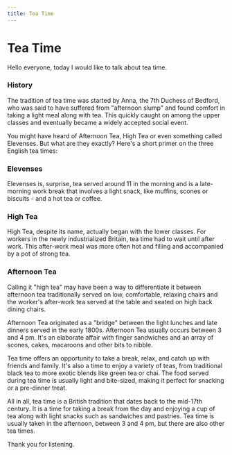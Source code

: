 ```yaml
---
title: Tea Time
---
```

# Tea Time

Hello everyone, today I would like to talk about tea time.

### History

The tradition of tea time was started by Anna, the 7th Duchess of Bedford, who was said to have suffered from "afternoon slump" and found comfort in taking a light meal along with tea. This quickly caught on among the upper classes and eventually became a widely accepted social event.

You might have heard of Afternoon Tea, High Tea or even something called Elevenses. But what are they exactly? Here's a short primer on the three English tea times:

### **Elevenses**

Elevenses is, surprise, tea served around 11 in the morning and is a late-morning work break that involves a light snack, like muffins, scones or biscuits - and a hot tea or coffee.

### **High Tea**

High Tea, despite its name, actually began with the lower classes. For workers in the newly industrialized Britain, tea time had to wait until after work. This after-work meal was more often hot and filling and accompanied by a pot of strong tea.

### **Afternoon Tea**

Calling it "high tea" may have been a way to differentiate it between afternoon tea traditionally served on low, comfortable, relaxing chairs and the worker's after-work tea served at the table and seated on high back dining chairs.

Afternoon Tea originated as a "bridge" between the light lunches and late dinners served in the early 1800s. Afternoon Tea usually occurs between 3 and 4 pm. It's an elaborate affair with finger sandwiches and an array of scones, cakes, macaroons and other bits to nibble.

Tea time offers an opportunity to take a break, relax, and catch up with friends and family. It's also a time to enjoy a variety of teas, from traditional black tea to more exotic blends like green tea or chai. The food served during tea time is usually light and bite-sized, making it perfect for snacking or a pre-dinner treat. 

All in all, tea time is a British tradition that dates back to the mid-17th century. It is a time for taking a break from the day and enjoying a cup of tea along with light snacks such as sandwiches and pastries. Tea time is usually taken in the afternoon, between 3 and 4 pm, but there are also other tea times.

Thank you for listening.